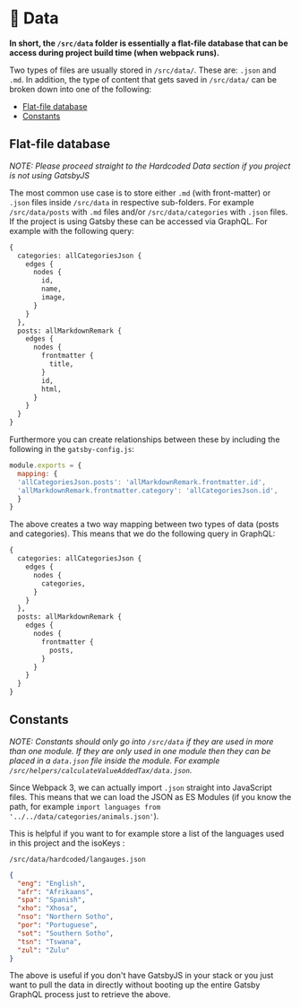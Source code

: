 # 📡 Data

**In short, the `/src/data` folder is essentially a flat-file database that can be access during project build time (when webpack runs).**

Two types of files are usually stored in `/src/data/`. These are: `.json` and `.md`. In addition, the type of content that gets saved in `/src/data/` can be broken down into one of the following:

- [Flat-file database](#flat-file-database)
- [Constants](#constants)

## Flat-file database

*NOTE: Please proceed straight to the Hardcoded Data section if you project is not using GatsbyJS*

The most common use case is to store either `.md` (with front-matter) or `.json` files inside `/src/data` in respective sub-folders. For example `/src/data/posts` with `.md` files and/or `/src/data/categories` with `.json` files. If the project is using Gatsby these can be accessed via GraphQL. For example with the following query:

```graphql
{
  categories: allCategoriesJson {
    edges {
      nodes {
        id,
        name,
        image,
      }
    }
  },
  posts: allMarkdownRemark {
    edges {
      nodes {
        frontmatter {
          title,
        }
        id,
        html,
      }
    }
  }
}
```

Furthermore you can create relationships between these by including the following in the `gatsby-config.js`:

```js
module.exports = {
  mapping: {
  'allCategoriesJson.posts': 'allMarkdownRemark.frontmatter.id',
  'allMarkdownRemark.frontmatter.category': 'allCategoriesJson.id',
  }
}
```

The above creates a two way mapping between two types of data (posts and categories). This means that we do the following query in GraphQL:

```graphql
{
  categories: allCategoriesJson {
    edges {
      nodes {
        categories,
      }
    }
  },
  posts: allMarkdownRemark {
    edges {
      nodes {
        frontmatter {
          posts,
        }
      }
    }
  }
}
```

## Constants

*NOTE: Constants should only go into `/src/data` if they are used in more than one module. If they are only used in one module then they can be placed in a `data.json` file inside the module. For example `/src/helpers/calculateValueAddedTax/data.json`.*

Since Webpack 3, we can actually import `.json` straight into JavaScript files. This means that we can load the JSON as ES Modules (if you know the path, for example `import languages from '../../data/categories/animals.json'`).

This is helpful if you want to for example store a list of the languages used in this project and the isoKeys :

`/src/data/hardcoded/langauges.json`
```json
{
  "eng": "English",
  "afr": "Afrikaans",
  "spa": "Spanish",
  "xho": "Xhosa",
  "nso": "Northern Sotho",
  "por": "Portuguese",
  "sot": "Southern Sotho",
  "tsn": "Tswana",
  "zul": "Zulu"
}
```

The above is useful if you don't have GatsbyJS in your stack or you just want to pull the data in directly without booting up the entire Gatsby GraphQL process just to retrieve the above. 